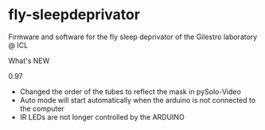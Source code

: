 fly-sleepdeprivator
===================

Firmware and software for the fly sleep deprivator of the Gilestro laboratory @ ICL


What's NEW

0.97
* Changed the order of the tubes to reflect the mask in pySolo-Video
* Auto mode will start automatically when the arduino is not connected to the computer
* IR LEDs are not longer controlled by the ARDUINO

